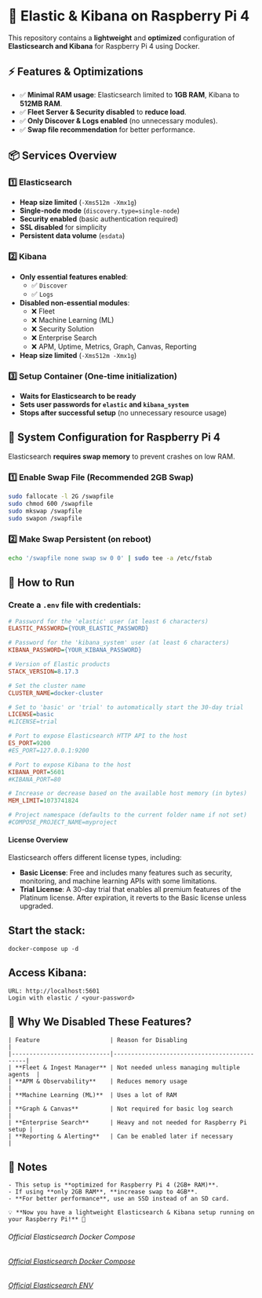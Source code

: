# 🚀 Elastic & Kibana on Raspberry Pi 4

This repository contains a **lightweight** and **optimized** configuration of **Elasticsearch and Kibana** for Raspberry Pi 4 using Docker.

## ⚡ Features & Optimizations

- ✅ **Minimal RAM usage**: Elasticsearch limited to **1GB RAM**, Kibana to **512MB RAM**.
- ✅ **Fleet Server & Security disabled** to **reduce load**.
- ✅ **Only Discover & Logs enabled** (no unnecessary modules).
- ✅ **Swap file recommendation** for better performance.

## 📦 Services Overview

### **1️⃣ Elasticsearch**

- **Heap size limited** (`-Xms512m -Xmx1g`)
- **Single-node mode** (`discovery.type=single-node`)
- **Security enabled** (basic authentication required)
- **SSL disabled** for simplicity
- **Persistent data volume** (`esdata`)

### **2️⃣ Kibana**

- **Only essential features enabled**:
  - ✅ `Discover`
  - ✅ `Logs`
- **Disabled non-essential modules**:
  - ❌ Fleet
  - ❌ Machine Learning (ML)
  - ❌ Security Solution
  - ❌ Enterprise Search
  - ❌ APM, Uptime, Metrics, Graph, Canvas, Reporting
- **Heap size limited** (`-Xms512m -Xmx1g`)

### **3️⃣ Setup Container (One-time initialization)**

- **Waits for Elasticsearch to be ready**
- **Sets user passwords for `elastic` and `kibana_system`**
- **Stops after successful setup** (no unnecessary resource usage)

## 🔧 **System Configuration for Raspberry Pi 4**

Elasticsearch **requires swap memory** to prevent crashes on low RAM.

### **1️⃣ Enable Swap File (Recommended 2GB Swap)**

```sh
sudo fallocate -l 2G /swapfile
sudo chmod 600 /swapfile
sudo mkswap /swapfile
sudo swapon /swapfile
```

### **2️⃣ Make Swap Persistent (on reboot)**

```sh
echo '/swapfile none swap sw 0 0' | sudo tee -a /etc/fstab
```
## 🚀 How to Run

### **Create a `.env` file with credentials:**
```ini
# Password for the 'elastic' user (at least 6 characters)
ELASTIC_PASSWORD={YOUR_ELASTIC_PASSWORD}

# Password for the 'kibana_system' user (at least 6 characters)
KIBANA_PASSWORD={YOUR_KIBANA_PASSWORD}

# Version of Elastic products
STACK_VERSION=8.17.3

# Set the cluster name
CLUSTER_NAME=docker-cluster

# Set to 'basic' or 'trial' to automatically start the 30-day trial
LICENSE=basic
#LICENSE=trial

# Port to expose Elasticsearch HTTP API to the host
ES_PORT=9200
#ES_PORT=127.0.0.1:9200

# Port to expose Kibana to the host
KIBANA_PORT=5601
#KIBANA_PORT=80

# Increase or decrease based on the available host memory (in bytes)
MEM_LIMIT=1073741824

# Project namespace (defaults to the current folder name if not set)
#COMPOSE_PROJECT_NAME=myproject
```

#### License Overview
Elasticsearch offers different license types, including:

- **Basic License**: Free and includes many features such as security, monitoring, and machine learning APIs with some limitations.
- **Trial License**: A 30-day trial that enables all premium features of the Platinum license. After expiration, it reverts to the Basic license unless upgraded.

## Start the stack:
```
docker-compose up -d
```

## Access Kibana:
```
URL: http://localhost:5601
Login with elastic / <your-password>
```

## 🎯 Why We Disabled These Features?
```
| Feature                    | Reason for Disabling                        |
|----------------------------|---------------------------------------------|
| **Fleet & Ingest Manager** | Not needed unless managing multiple agents  |
| **APM & Observability**    | Reduces memory usage                        |
| **Machine Learning (ML)**  | Uses a lot of RAM                           |
| **Graph & Canvas**         | Not required for basic log search           |
| **Enterprise Search**      | Heavy and not needed for Raspberry Pi setup |
| **Reporting & Alerting**   | Can be enabled later if necessary           |
```
## 📌 Notes
```
- This setup is **optimized for Raspberry Pi 4 (2GB+ RAM)**.
- If using **only 2GB RAM**, **increase swap to 4GB**.
- **For better performance**, use an SSD instead of an SD card.

💡 **Now you have a lightweight Elasticsearch & Kibana setup running on your Raspberry Pi!** 🚀
```

###### Official Elasticsearch Docker Compose
###### [Official Elasticsearch Docker Compose](https://github.com/elastic/elasticsearch/blob/8.17/docs/reference/setup/install/docker/docker-compose.yml)
###### [Official Elasticsearch ENV](https://github.com/elastic/elasticsearch/blob/8.17/docs/reference/setup/install/docker/.env)


